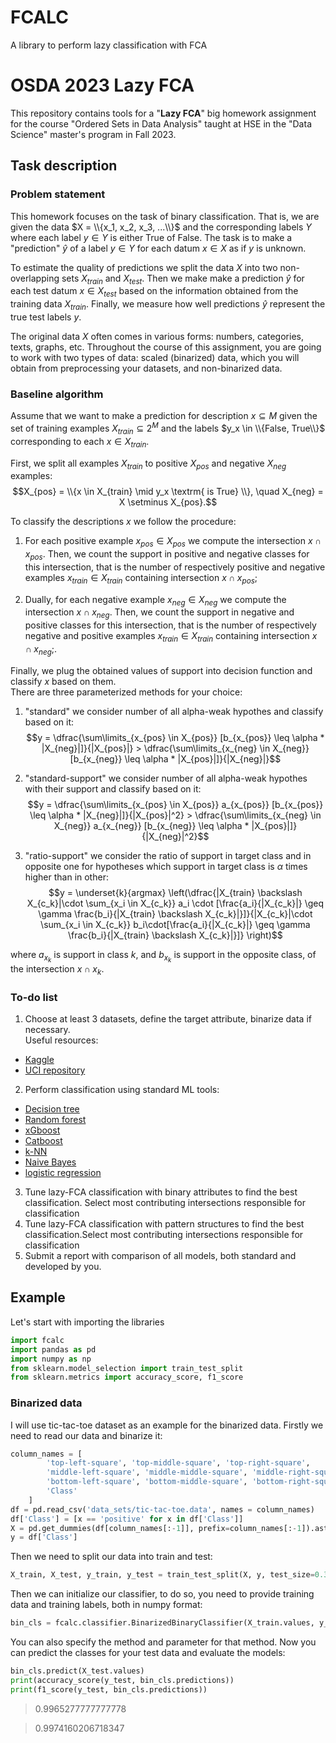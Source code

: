 # FCALC
 A library to perform lazy classification with FCA

# OSDA 2023 Lazy FCA

This repository contains tools for a "**Lazy FCA**" big homework assignment for the course "Ordered Sets in Data Analysis" taught at HSE in the "Data Science" master's program in Fall 2023.

## Task description

### Problem statement
This homework focuses on the task of binary classification. 
That is, we are given the data $X = \\{x_1, x_2, x_3, ...\\}$
and the corresponding labels $Y$ where each label $y \in Y$ is either True of False.
The task is to make a "prediction" $\hat{y}$ of a label $y \in Y$ for each datum $x \in X$ as if $y$ is unknown.

To estimate the quality of predictions we split the data $X$ into two non-overlapping sets $X_{train}$ and $X_{test}$.
Then we make make a prediction $\hat{y}$ for each test datum $x \in X_{test}$
based on the information obtained from the training data $X_{train}$. 
Finally, we measure how well predictions $\hat{y}$ represent the true test labels $y$.  

The original data $X$ often comes in various forms: numbers, categories, texts, graphs, etc.
Throughout the course of this assignment, you are going to work with two types of data: scaled (binarized) data, which you will obtain from preprocessing your datasets, and non-binarized data.

### Baseline algorithm

Assume that we want to make a prediction for description $x \subseteq M$ given
the set of training examples $X_{train} \subseteq 2^M$ and the labels $y_x \in \\{False, True\\}$
corresponding to each $x \in X_{train}$.

First, we split all examples $X_{train}$ to positive $X_{pos}$ and negative $X_{neg}$ examples:
$$X_{pos} = \\{x \in X_{train} \mid y_x \textrm{ is True} \\}, \quad X_{neg} = X \setminus X_{pos}.$$

To classify the descriptions $x$ we follow the procedure:
1) For each positive example $x_{pos} \in X_{pos}$ we compute the intersection $x \cap x_{pos}$.
Then, we count the support in positive and negative classes for this intersection, that is the number of respectively positive and negative examples $x_{train} \in X_{train}$ containing intersection $x \cap x_{pos}$;

2) Dually, for each negative example $x_{neg} \in X_{neg}$ we compute the intersection $x \cap x_{neg}$.
Then, we count the support in negative and positive classes for this intersection, that is the number of respectively negative and positive examples $x_{train} \in X_{train}$ containing intersection $x \cap x_{neg}$;.

Finally, we plug the obtained values of support into decision function and classify $x$ based on them.  
There are three parameterized methods for your choice:
1) "standard" we consider number of all alpha-weak hypothes and classify based on it: $$y = \dfrac{\sum\limits_{x_{pos} \in X_{pos}} [b_{x_{pos}} \leq \alpha * |X_{neg}|]}{|X_{pos}|} > \dfrac{\sum\limits_{x_{neg} \in X_{neg}} [b_{x_{neg}} \leq \alpha * |X_{pos}|]}{|X_{neg}|}$$ 

2) "standard-support" we consider number of all alpha-weak hypothes with their support and classify based on it: $$y = \dfrac{\sum\limits_{x_{pos} \in X_{pos}} a_{x_{pos}} [b_{x_{pos}} \leq \alpha * |X_{neg}|]}{|X_{pos}|^2} > \dfrac{\sum\limits_{x_{neg} \in X_{neg}} a_{x_{neg}} [b_{x_{neg}} \leq \alpha * |X_{pos}|]}{|X_{neg}|^2}$$

3) "ratio-support" we consider the ratio of support in target class and in opposite one for hypotheses which support in target class is $\alpha$ times higher than in other: $$y = \underset{k}{argmax} \left(\dfrac{|X_{train} \backslash X_{c_k}|\cdot \sum_{x_i \in X_{c_k}} a_i \cdot [\frac{a_i}{|X_{c_k}|} \geq \gamma \frac{b_i}{|X_{train} \backslash X_{c_k}|}]}{|X_{c_k}|\cdot \sum_{x_i \in X_{c_k}} b_i\cdot[\frac{a_i}{|X_{c_k}|} \geq \gamma \frac{b_i}{|X_{train} \backslash X_{c_k}|}]}  \right)$$

where $a_{x_k}$ is support in class $k$, and $b_{x_k}$ is support in the opposite class, of the intersection $x\cap x_k$.
### To-do list
1. Choose at least 3 datasets, define the target attribute, binarize data if necessary.\
Useful resources:
* [Kaggle](https://www.kaggle.com/)
* [UCI repository](https://archive.ics.uci.edu/datasets)
2. Perform classification using standard ML tools:
* [Decision tree](https://scikit-learn.org/stable/modules/generated/sklearn.tree.DecisionTreeClassifier.html) 
* [Random forest](https://scikit-learn.org/stable/modules/generated/sklearn.ensemble.RandomForestClassifier.html#sklearn.ensemble.RandomForestClassifier)
* [xGboost](https://xgboost.readthedocs.io/en/latest/)
* [Catboost](https://catboost.ai/)
* [k-NN](https://scikit-learn.org/stable/modules/generated/sklearn.neighbors.KNeighborsClassifier.html)
* [Naive Bayes](https://scikit-learn.org/stable/modules/naive_bayes.html)
* [logistic regression](https://scikit-learn.org/stable/modules/generated/sklearn.linear_model.LogisticRegression.html#sklearn.linear_model.LogisticRegression)
3. Tune lazy-FCA classification with binary attributes to find the best classification. Select most contributing intersections responsible for classification
4. Tune  lazy-FCA classification with pattern structures to find the best classification.Select most contributing intersections responsible for classification
5.  Submit a report with comparison of all models, both standard and developed by you.

## Example
Let's start with importing the libraries
```python
import fcalc
import pandas as pd
import numpy as np
from sklearn.model_selection import train_test_split
from sklearn.metrics import accuracy_score, f1_score
```
### Binarized data
I will use tic-tac-toe dataset as an example for the binarized data. Firstly we need to read our data and binarize it:
```python
column_names = [
        'top-left-square', 'top-middle-square', 'top-right-square',
        'middle-left-square', 'middle-middle-square', 'middle-right-square',
        'bottom-left-square', 'bottom-middle-square', 'bottom-right-square',
        'Class'
    ]
df = pd.read_csv('data_sets/tic-tac-toe.data', names = column_names)
df['Class'] = [x == 'positive' for x in df['Class']]
X = pd.get_dummies(df[column_names[:-1]], prefix=column_names[:-1]).astype(bool)
y = df['Class']
```
Then we need to split our data into train and test:
```python
X_train, X_test, y_train, y_test = train_test_split(X, y, test_size=0.3, random_state=42)
```
Then we can initialize our classifier, to do so, you need to provide training data and training labels, both in numpy format:
```python
bin_cls = fcalc.classifier.BinarizedBinaryClassifier(X_train.values, y_train.to_numpy())
```
You can also specify the method and parameter for that method. Now you can predict the classes for your test data and evaluate the models:
```python
bin_cls.predict(X_test.values)
print(accuracy_score(y_test, bin_cls.predictions))
print(f1_score(y_test, bin_cls.predictions))
```
>0.9965277777777778

>0.9974160206718347
